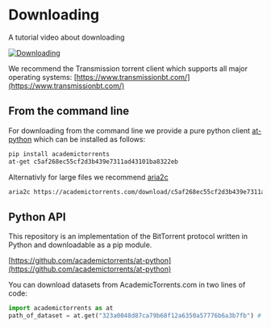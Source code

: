 # Downloading

A tutorial video about downloading

[![Downloading](https://img.youtube.com/vi/mgONKmc52iI/0.jpg)](https://www.youtube.com/watch?v=mgONKmc52iI)


We recommend the Transmission torrent client which supports all major operating systems: [https://www.transmissionbt.com/](https://www.transmissionbt.com/)


## From the command line

For downloading from the command line we provide a pure python client [at-python](https://github.com/academictorrents/at-python) which can be installed as follows:

```bash
pip install academictorrents
at-get c5af268ec55cf2d3b439e7311ad43101ba8322eb
```

Alternativly for large files we recommend [aria2c](https://aria2.github.io/)

```bash
aria2c https://academictorrents.com/download/c5af268ec55cf2d3b439e7311ad43101ba8322eb.torrent
```


## Python API

This repository is an implementation of the BitTorrent protocol written in Python and downloadable as a pip module. 

[https://github.com/academictorrents/at-python](https://github.com/academictorrents/at-python)

You can download datasets from AcademicTorrents.com in two lines of code:

```python
import academictorrents as at
path_of_dataset = at.get("323a0048d87ca79b68f12a6350a57776b6a3b7fb") # Download mnist dataset
```
